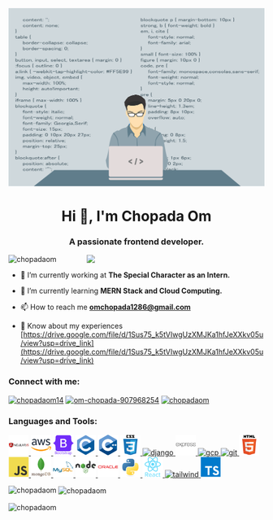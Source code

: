 ![logo](https://github.com/ChopadaOm/ChopadaOm/blob/main/programmer-1653351_1280.webp)
<h1 align="center">Hi 👋, I'm Chopada Om</h1>
<h3 align="center">A passionate frontend developer.</h3>

<img align="right" width="350" src="https://media1.giphy.com/media/qgQUggAC3Pfv687qPC/giphy.gif?cid=6c09b952ozz9e7553fbfwstsxxyb8fryyumsyjjsuthq16h6&ep=v1_gifs_search&rid=giphy.gif&ct=g">

<p align="left"> <img src="https://komarev.com/ghpvc/?username=chopadaom&label=Profile%20views&color=0e75b6&style=flat" alt="chopadaom" /> </p>

- 🔭 I’m currently working at **The Special Character as an Intern.**

- 🌱 I’m currently learning **MERN Stack and Cloud Computing.**

- 📫 How to reach me **omchopada1286@gmail.com**

- 📄 Know about my experiences [https://drive.google.com/file/d/1Sus75_k5tVIwgUzXMJKa1hfJeXXkv05u/view?usp=drive_link](https://drive.google.com/file/d/1Sus75_k5tVIwgUzXMJKa1hfJeXXkv05u/view?usp=drive_link)

<h3 align="left">Connect with me:</h3>
<p align="left">
<a href="https://twitter.com/chopadaom14" target="blank"><img align="center" src="https://raw.githubusercontent.com/rahuldkjain/github-profile-readme-generator/master/src/images/icons/Social/twitter.svg" alt="chopadaom14" height="30" width="40" /></a>
<a href="https://linkedin.com/in/om-chopada-907968254" target="blank"><img align="center" src="https://raw.githubusercontent.com/rahuldkjain/github-profile-readme-generator/master/src/images/icons/Social/linked-in-alt.svg" alt="om-chopada-907968254" height="30" width="40" /></a>
<a href="https://www.codechef.com/users/chopadaom" target="blank"><img align="center" src="https://cdn.jsdelivr.net/npm/simple-icons@3.1.0/icons/codechef.svg" alt="chopadaom" height="30" width="40" /></a>
</p>

<h3 align="left">Languages and Tools:</h3>
<p align="left"> <a href="https://angular.io" target="_blank" rel="noreferrer"> <img src="https://raw.githubusercontent.com/devicons/devicon/master/icons/angularjs/angularjs-original-wordmark.svg" alt="angularjs" width="40" height="40"/> </a> <a href="https://aws.amazon.com" target="_blank" rel="noreferrer"> <img src="https://raw.githubusercontent.com/devicons/devicon/master/icons/amazonwebservices/amazonwebservices-original-wordmark.svg" alt="aws" width="40" height="40"/> </a> <a href="https://getbootstrap.com" target="_blank" rel="noreferrer"> <img src="https://raw.githubusercontent.com/devicons/devicon/master/icons/bootstrap/bootstrap-plain-wordmark.svg" alt="bootstrap" width="40" height="40"/> </a> <a href="https://www.cprogramming.com/" target="_blank" rel="noreferrer"> <img src="https://raw.githubusercontent.com/devicons/devicon/master/icons/c/c-original.svg" alt="c" width="40" height="40"/> </a> <a href="https://www.w3schools.com/cpp/" target="_blank" rel="noreferrer"> <img src="https://raw.githubusercontent.com/devicons/devicon/master/icons/cplusplus/cplusplus-original.svg" alt="cplusplus" width="40" height="40"/> </a> <a href="https://www.w3schools.com/css/" target="_blank" rel="noreferrer"> <img src="https://raw.githubusercontent.com/devicons/devicon/master/icons/css3/css3-original-wordmark.svg" alt="css3" width="40" height="40"/> </a> <a href="https://www.djangoproject.com/" target="_blank" rel="noreferrer"> <img src="https://cdn.worldvectorlogo.com/logos/django.svg" alt="django" width="40" height="40"/> </a> <a href="https://expressjs.com" target="_blank" rel="noreferrer"> <img src="https://raw.githubusercontent.com/devicons/devicon/master/icons/express/express-original-wordmark.svg" alt="express" width="40" height="40"/> </a> <a href="https://cloud.google.com" target="_blank" rel="noreferrer"> <img src="https://www.vectorlogo.zone/logos/google_cloud/google_cloud-icon.svg" alt="gcp" width="40" height="40"/> </a> <a href="https://git-scm.com/" target="_blank" rel="noreferrer"> <img src="https://www.vectorlogo.zone/logos/git-scm/git-scm-icon.svg" alt="git" width="40" height="40"/> </a> <a href="https://www.w3.org/html/" target="_blank" rel="noreferrer"> <img src="https://raw.githubusercontent.com/devicons/devicon/master/icons/html5/html5-original-wordmark.svg" alt="html5" width="40" height="40"/> </a> <a href="https://developer.mozilla.org/en-US/docs/Web/JavaScript" target="_blank" rel="noreferrer"> <img src="https://raw.githubusercontent.com/devicons/devicon/master/icons/javascript/javascript-original.svg" alt="javascript" width="40" height="40"/> </a> <a href="https://www.mongodb.com/" target="_blank" rel="noreferrer"> <img src="https://raw.githubusercontent.com/devicons/devicon/master/icons/mongodb/mongodb-original-wordmark.svg" alt="mongodb" width="40" height="40"/> </a> <a href="https://www.mysql.com/" target="_blank" rel="noreferrer"> <img src="https://raw.githubusercontent.com/devicons/devicon/master/icons/mysql/mysql-original-wordmark.svg" alt="mysql" width="40" height="40"/> </a> <a href="https://nodejs.org" target="_blank" rel="noreferrer"> <img src="https://raw.githubusercontent.com/devicons/devicon/master/icons/nodejs/nodejs-original-wordmark.svg" alt="nodejs" width="40" height="40"/> </a> <a href="https://www.oracle.com/" target="_blank" rel="noreferrer"> <img src="https://raw.githubusercontent.com/devicons/devicon/master/icons/oracle/oracle-original.svg" alt="oracle" width="40" height="40"/> </a> <a href="https://www.python.org" target="_blank" rel="noreferrer"> <img src="https://raw.githubusercontent.com/devicons/devicon/master/icons/python/python-original.svg" alt="python" width="40" height="40"/> </a> <a href="https://reactjs.org/" target="_blank" rel="noreferrer"> <img src="https://raw.githubusercontent.com/devicons/devicon/master/icons/react/react-original-wordmark.svg" alt="react" width="40" height="40"/> </a> <a href="https://tailwindcss.com/" target="_blank" rel="noreferrer"> <img src="https://www.vectorlogo.zone/logos/tailwindcss/tailwindcss-icon.svg" alt="tailwind" width="40" height="40"/> </a> <a href="https://www.typescriptlang.org/" target="_blank" rel="noreferrer"> <img src="https://raw.githubusercontent.com/devicons/devicon/master/icons/typescript/typescript-original.svg" alt="typescript" width="40" height="40"/> </a> </p>

<p><img align="left" src="https://github-readme-stats.vercel.app/api/top-langs?username=chopadaom&show_icons=true&locale=en&layout=compact" alt="chopadaom" /></p>

<p>&nbsp;<img align="center" src="https://github-readme-stats.vercel.app/api?username=chopadaom&show_icons=true&locale=en" alt="chopadaom" /></p>

<p><img align="center" src="https://github-readme-streak-stats.herokuapp.com/?user=chopadaom&" alt="chopadaom" /></p>
